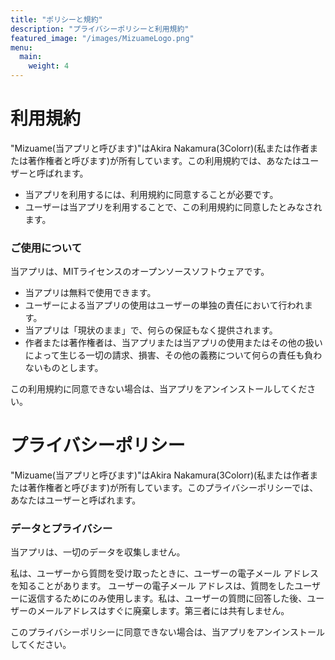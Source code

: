 ```yaml
---
title: "ポリシーと規約"
description: "プライバシーポリシーと利用規約"
featured_image: "/images/MizuameLogo.png"
menu:
  main:
    weight: 4
---
```

# 利用規約
"Mizuame(当アプリと呼びます)"はAkira Nakamura(3Colorr)(私または作者または著作権者と呼びます)が所有しています。この利用規約では、あなたはユーザーと呼ばれます。  

- 当アプリを利用するには、利用規約に同意することが必要です。
- ユーザーは当アプリを利用することで、この利用規約に同意したとみなされます。

### ご使用について
当アプリは、MITライセンスのオープンソースソフトウェアです。  

- 当アプリは無料で使用できます。
- ユーザーによる当アプリの使用はユーザーの単独の責任において行われます。
- 当アプリは「現状のまま」で、何らの保証もなく提供されます。
- 作者または著作権者は、当アプリまたは当アプリの使用またはその他の扱いによって生じる一切の請求、損害、その他の義務について何らの責任も負わないものとします。

この利用規約に同意できない場合は、当アプリをアンインストールしてください。

# プライバシーポリシー
"Mizuame(当アプリと呼びます)"はAkira Nakamura(3Colorr)(私または作者または著作権者と呼びます)が所有しています。このプライバシーポリシーでは、あなたはユーザーと呼ばれます。  

### データとプライバシー
当アプリは、一切のデータを収集しません。  

私は、ユーザーから質問を受け取ったときに、ユーザーの電子メール アドレスを知ることがあります。 ユーザーの電子メール アドレスは、質問をしたユーザーに返信するためにのみ使用します。私は、ユーザーの質問に回答した後、ユーザーのメールアドレスはすぐに廃棄します。第三者には共有しません。  

このプライバシーポリシーに同意できない場合は、当アプリをアンインストールしてください。

